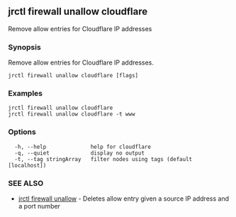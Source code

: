 ## jrctl firewall unallow cloudflare

Remove allow entries for Cloudflare IP addresses

### Synopsis

Remove allow entries for Cloudflare IP addresses.

```
jrctl firewall unallow cloudflare [flags]
```

### Examples

```
jrctl firewall unallow cloudflare
jrctl firewall unallow cloudflare -t www
```

### Options

```
  -h, --help              help for cloudflare
  -q, --quiet             display no output
  -t, --tag stringArray   filter nodes using tags (default [localhost])
```

### SEE ALSO

* [jrctl firewall unallow](jrctl_firewall_unallow.md)	 - Deletes allow entry given a source IP address and a port number

